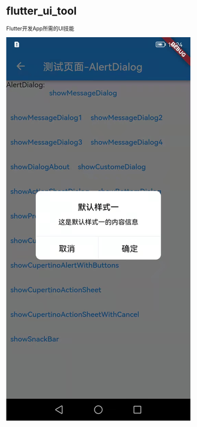 # flutter_ui_tool
Flutter开发App所需的UI技能

![1. Alert_Dialog 、Button、TextField的封装使用](https://github.com/dushiling/flutter_ui_tool/blob/main/assets/demonst_img/alert_dialog.jpg)
